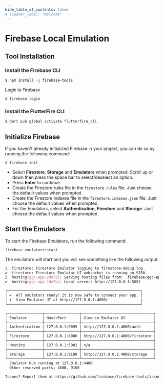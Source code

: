 ```yaml
---
hide_table_of_contents: false
# sidebar_label: "Welcome"
---
```


# Firebase Local Emulation

## Tool Installation

### Install the Firebase CLI

```bash
$ npm install -g firebase-tools
```

Login to Firebase

```bash
$ firebase login
```

### Install the FlutterFire CLI

```bash
$ dart pub global activate flutterfire_cli
```

## Initialize Firebase

If you haven't already initialized Firebase in your project, you can do so by running the following command:

```bash
$ firebase init
```
* Select **Firestore**, **Storage** and **Emulators** when prompted. Scroll up or down then press the space bar to select/deselect an option.
* Press **Enter** to continue.
* Create the Firestore rules file in the `firestore.rules` file. Just choose the default values when prompted.
* Create the Firestore indexes file in the `firestore.indexes.json` file. Just choose the default values when prompted.
* For the Emulators, select **Authentication**, **Firestore** and **Storage**. Just choose the default values when prompted.

## Start the Emulators

To start the Firebase Emulators, run the following command:

```bash
firebase emulators:start
```

The emulators will start and you will see something like the following output:

```bash
i  firestore: Firestore Emulator logging to firestore-debug.log
✔  firestore: Firestore Emulator UI websocket is running on 9150.
i  hosting[ggc-app-2de7b]: Serving hosting files from: .firebase/ggc-app-2de7b/hosting
✔  hosting[ggc-app-2de7b]: Local server: http://127.0.0.1:5002

┌─────────────────────────────────────────────────────────────┐
│ ✔  All emulators ready! It is now safe to connect your app. │
│ i  View Emulator UI at http://127.0.0.1:4000/               │
└─────────────────────────────────────────────────────────────┘

┌────────────────┬────────────────┬─────────────────────────────────┐
│ Emulator       │ Host:Port      │ View in Emulator UI             │
├────────────────┼────────────────┼─────────────────────────────────┤
│ Authentication │ 127.0.0.1:9099 │ http://127.0.0.1:4000/auth      │
├────────────────┼────────────────┼─────────────────────────────────┤
│ Firestore      │ 127.0.0.1:8080 │ http://127.0.0.1:4000/firestore │
├────────────────┼────────────────┼─────────────────────────────────┤
│ Hosting        │ 127.0.0.1:5002 │ n/a                             │
├────────────────┼────────────────┼─────────────────────────────────┤
│ Storage        │ 127.0.0.1:9199 │ http://127.0.0.1:4000/storage   │
└────────────────┴────────────────┴─────────────────────────────────┘
  Emulator Hub running at 127.0.0.1:4400
  Other reserved ports: 4500, 9150

Issues? Report them at https://github.com/firebase/firebase-tools/issues and attach the *-debug.log files.
 
```
